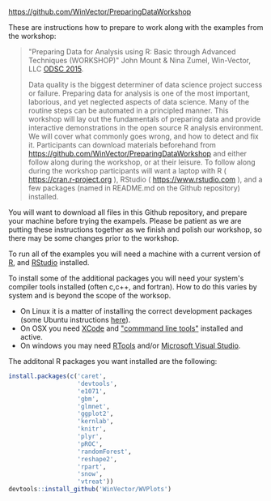 <!-- README.md is generated from README.Rmd. Please edit that file -->
<https://github.com/WinVector/PreparingDataWorkshop>

These are instructions how to prepare to work along with the examples from the workshop:

> "Preparing Data for Analysis using R: Basic through Advanced Techniques (WORKSHOP)" John Mount & Nina Zumel, Win-Vector, LLC [ODSC 2015](http://opendatascicon.com/detailed-schedule/#day1).
>
> Data quality is the biggest determiner of data science project success or failure. Preparing data for analysis is one of the most important, laborious, and yet neglected aspects of data science. Many of the routine steps can be automated in a principled manner. This workshop will lay out the fundamentals of preparing data and provide interactive demonstrations in the open source R analysis environment. We will cover what commonly goes wrong, and how to detect and fix it. Participants can download materials beforehand from <https://github.com/WinVector/PreparingDataWorkshop> and either follow along during the workshop, or at their leisure. To follow along during the workshop participants will want a laptop with R ( <https://cran.r-project.org> ), RStudio ( <https://www.rstudio.com> ), and a few packages (named in README.md on the Github repository) installed.

You will want to download all files in this Github repository, and prepare your machine before trying the exampels. Please be patient as we are putting these instructions together as we finish and polish our workshop, so there may be some changes prior to the workshop.

To run all of the examples you will need a machine with a current version of [R](https://cran.r-project.org), and [RStudio](https://www.rstudio.com) installed.

To install some of the additional packages you will need your system's compiler tools installed (often c,c++, and fortran). How to do this varies by system and is beyond the scope of the worksop.

-   On Linux it is a matter of installing the correct development packages (some Ubuntu instructions [here](https://github.com/JohnMount/ec2R/blob/master/ec2steps.bash)).
-   On OSX you need [XCode](https://developer.apple.com/xcode/) and ["commmand line tools"](http://www.cnet.com/how-to/install-command-line-developer-tools-in-os-x/) installed and active.
-   On windows you may need [RTools](https://cran.r-project.org/bin/windows/Rtools/) and/or [Microsoft Visual Studio](https://msdn.microsoft.com/en-us/vstudio/cc136611.aspx).

The additonal R packages you want installed are the following:

``` r
install.packages(c('caret',
                   'devtools',
                   'e1071',
                   'gbm',
                   'glmnet',
                   'ggplot2',
                   'kernlab',
                   'knitr',
                   'plyr',
                   'pROC',
                   'randomForest',
                   'reshape2',
                   'rpart',
                   'snow',
                   'vtreat'))
devtools::install_github('WinVector/WVPlots')
```
